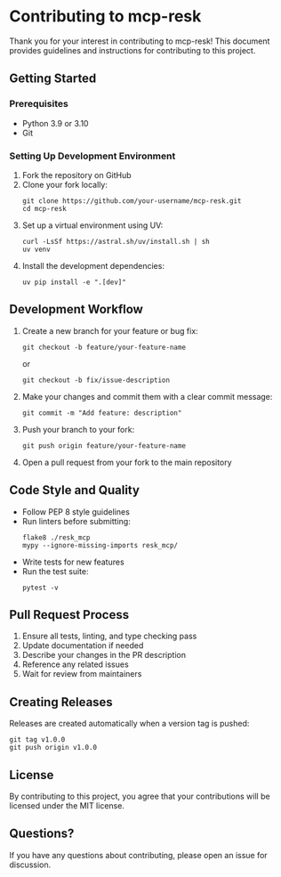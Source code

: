 # Contributing to mcp-resk

Thank you for your interest in contributing to mcp-resk! This document provides guidelines and instructions for contributing to this project.

## Getting Started

### Prerequisites

- Python 3.9 or 3.10
- Git

### Setting Up Development Environment

1. Fork the repository on GitHub
2. Clone your fork locally:
   ```
   git clone https://github.com/your-username/mcp-resk.git
   cd mcp-resk
   ```
3. Set up a virtual environment using UV:
   ```
   curl -LsSf https://astral.sh/uv/install.sh | sh
   uv venv
   ```
4. Install the development dependencies:
   ```
   uv pip install -e ".[dev]"
   ```

## Development Workflow

1. Create a new branch for your feature or bug fix:
   ```
   git checkout -b feature/your-feature-name
   ```
   or
   ```
   git checkout -b fix/issue-description
   ```

2. Make your changes and commit them with a clear commit message:
   ```
   git commit -m "Add feature: description" 
   ```

3. Push your branch to your fork:
   ```
   git push origin feature/your-feature-name
   ```

4. Open a pull request from your fork to the main repository

## Code Style and Quality

- Follow PEP 8 style guidelines
- Run linters before submitting:
  ```
  flake8 ./resk_mcp
  mypy --ignore-missing-imports resk_mcp/
  ```
- Write tests for new features
- Run the test suite:
  ```
  pytest -v
  ```

## Pull Request Process

1. Ensure all tests, linting, and type checking pass
2. Update documentation if needed
3. Describe your changes in the PR description
4. Reference any related issues
5. Wait for review from maintainers

## Creating Releases

Releases are created automatically when a version tag is pushed:

```
git tag v1.0.0
git push origin v1.0.0
```

## License

By contributing to this project, you agree that your contributions will be licensed under the MIT license.

## Questions?

If you have any questions about contributing, please open an issue for discussion. 